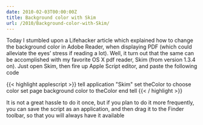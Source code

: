 ```yaml
---
date: 2010-02-03T00:00:00Z
title: Background color with Skim
url: /2010/Background-color-with-Skim/
---
```


Today I stumbled upon a Lifehacker article which explained how to change the background color in Adobe Reader, when displaying PDF (which could alleviate the eyes’ stress if reading a lot). Well, it turn out that the same can be accomplished with my favorite OS X pdf reader, Skim (from version 1.3.4 on). Just open Skim, then fire up Apple Script editor, and paste the following code

{{< highlight applescript >}}
tell application "Skim"
set theColor to choose color
set page background color to theColor
end tell
{{< / highlight >}}

It is not a great hassle to do it once, but if you plan to do it more frequently, you can save the script as an application, and then drag it to the Finder toolbar, so that you will always have it available

